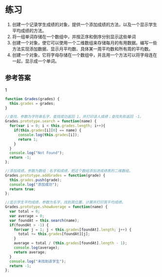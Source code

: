 # 练习
1. 创建一个记录学生成绩的对象，提供一个添加成绩的方法，以及一个显示学生平均成绩的方法。
2. 将一组单词存储在一个数组中，并按正序和倒序分别显示这些单词
3. 创建一个对象，使它可以使用一个二维数组来存储每月的有用数据。编写一些方法实现添加数据、显示月平均数、具体某一周平均数和所有周的平均数。
4. 创建一个对象，它将字母存储在一个数组中，并且用一个方法可以将字母连在一起，显示成一个单词。

## 参考答案
1
```javascript
function Grades(grades) {
  this.grades = grades;
}

//查找，参数为字符串名字，查找成功返回 1，并打印该人成绩；查找失败返回 -1。
Grades.prototype.search = function(name) {
  for(var i = 0; i < this.grades.length; i++){
    if(this.grades[i][0] == name) {
      console.log(this.grades[i]);
      return 1;
    }
  }
  console.log("Not Found");
  return -1;
};

//添加成绩，参数为数组：名字和成绩，把这个数组添加进成绩表的二维数组。
Grades.prototype.addGrades = function(grade) {
  this.grades.push(grade);
  console.log("添加成功");
  return true;
};

//显示学生平均成绩，参数为名字，找到其位置，计算并打印其平均成绩。
Grades.prototype.showAverage = function(name) {
  var total = 0;
  var average = 0;
  var foundAt = this.search(name);
  if(foundAt > -1) {
    for(var j = 1; j < this.grades[foundAt].length; j++) {
      total += this.grades[foundAt][j];
    }
    average = total / (this.grades[foundAt].length - 1);
    console.log(average);
    return average;
  }
  console.log("未找到该学生");
  return -1;
};
```